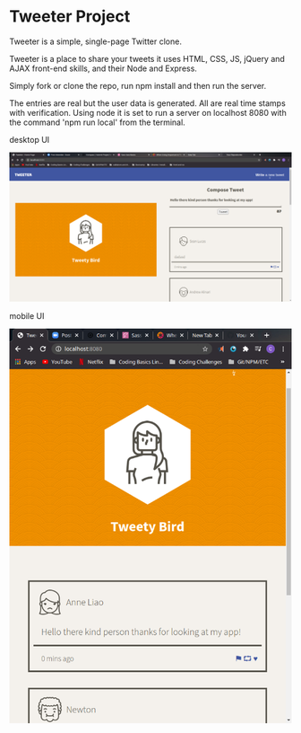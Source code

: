 # Tweeter Project

Tweeter is a simple, single-page Twitter clone.

Tweeter is a place to share your tweets it uses HTML, CSS, JS, jQuery and AJAX front-end skills, and their Node and Express.

Simply fork or clone the repo, run npm install and then run the server.

The entries are real but the user data is generated. All are real time stamps with verification. Using node it is set to run a server on localhost 8080 with the command 'npm run local' from the terminal.

 desktop UI

 ![ "screenshot of desktop UI"](https://github.com/UberStash/tweeter/blob/master/docs/teeter2.png?raw=true)

mobile UI

 ![ "screenshot of mobile UI"](https://github.com/UberStash/tweeter/blob/master/docs/tweeter4.png?raw=true)



